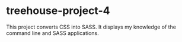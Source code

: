 # treehouse-project-4
This project converts CSS into SASS. It displays my knowledge of the command line and SASS applications.
